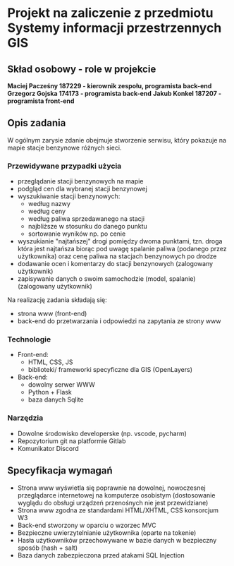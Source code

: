 # Projekt na zaliczenie z przedmiotu Systemy informacji przestrzennych GIS

## Skład osobowy - role w projekcie

**Maciej Pacześny 187229 - kierownik zespołu, programista back-end**
**Grzegorz Gojska 174173 - programista back-end**
**Jakub Konkel 187207 - programista front-end**

## Opis zadania

W ogólnym zarysie zdanie obejmuje stworzenie serwisu, który pokazuje na mapie stacje benzynowe różnych sieci.

### Przewidywane przypadki użycia

* przeglądanie stacji benzynowych na mapie
* podgląd cen dla wybranej stacji benzynowej
* wyszukiwanie stacji benzynowych:
  * według nazwy
  * według ceny
  * według paliwa sprzedawanego na stacji
  * najbliższe w stosunku do danego punktu
  * sortowanie wyników np. po cenie
* wyszukianie "najtańszej" drogi pomiędzy dwoma punktami, tzn. droga która jest najtańsza biorąc pod uwagę spalanie paliwa (podanego przez użytkownika) oraz cenę paliwa na stacjach benzynowych po drodze
* dodawanie ocen i komentarzy do stacji benzynowych (zalogowany użytkownik)
* zapisywanie danych o swoim samochodzie (model, spalanie) (zalogowany użytkownik)

Na realizację zadania składają się:

* strona www (front-end)
* back-end do przetwarzania i odpowiedzi na zapytania ze strony www

### Technologie

* Front-end:
  * HTML, CSS, JS
  * biblioteki/ frameworki specyficzne dla GIS (OpenLayers)
* Back-end:
  * dowolny serwer WWW
  * Python + Flask
  * baza danych Sqlite

### Narzędzia

* Dowolne środowisko developerske (np. vscode, pycharm)
* Repozytorium git na platformie Gitlab
* Komunikator Discord

## Specyfikacja wymagań

* Strona www wyświetla się poprawnie na dowolnej, nowoczesnej przeglądarce internetowej na komputerze osobistym (dostosowanie wyglądu do obsługi urządzeń przenośnych nie jest przewidziane)
* Strona www zgodna ze standardami HTML/XHTML, CSS konsorcjum W3
* Back-end stworzony w oparciu o wzorzec MVC
* Bezpieczne uwierzytelnianie użytkownika (oparte na tokenie)
* Hasła użytkowników przechowywane w bazie danych w bezpieczny sposób (hash + salt)
* Baza danych zabezpieczona przed atakami SQL Injection
